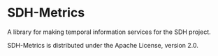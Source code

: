SDH-Metrics
==============

A library for making temporal information services for the SDH project.

SDH-Metrics is distributed under the Apache License, version 2.0.
